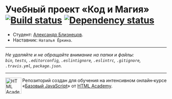 # Учебный проект «Код и Магия» [![Build status][travis-image]][travis-url] [![Dependency status][dependency-image]][dependency-url]

* Студент: [Александр Близнецов](https://up.htmlacademy.ru/javascript/8/user/91747).
* Наставник: `Наталья Ёркина`.

---

_Не удаляйте и не обращайте внимание на папки и файлы:_<br>
_`bin`, `tests`, `.editorconfig`, `.eslintignore`, `.eslintrc`, `.gitignore`, `.travis.yml`, `package.json`._

---

<a href="https://htmlacademy.ru/intensive/javascript"><img align="left" width="50" height="50" title="HTML Academy" src="https://up.htmlacademy.ru/static/img/intensive/javascript/logo-for-github.svg"></a>

Репозиторий создан для обучения на интенсивном онлайн‑курсе «[Базовый JavaScript](https://htmlacademy.ru/intensive/javascript)» от [HTML Academy](https://htmlacademy.ru).

[travis-image]: https://travis-ci.org/htmlacademy-javascript/91747-code-and-magick.svg?branch=master
[travis-url]: https://travis-ci.org/htmlacademy-javascript/91747-code-and-magick
[dependency-image]: https://david-dm.org/htmlacademy-javascript/91747-code-and-magick.svg?style=flat-square
[dependency-url]: https://david-dm.org/htmlacademy-javascript/91747-code-and-magick
